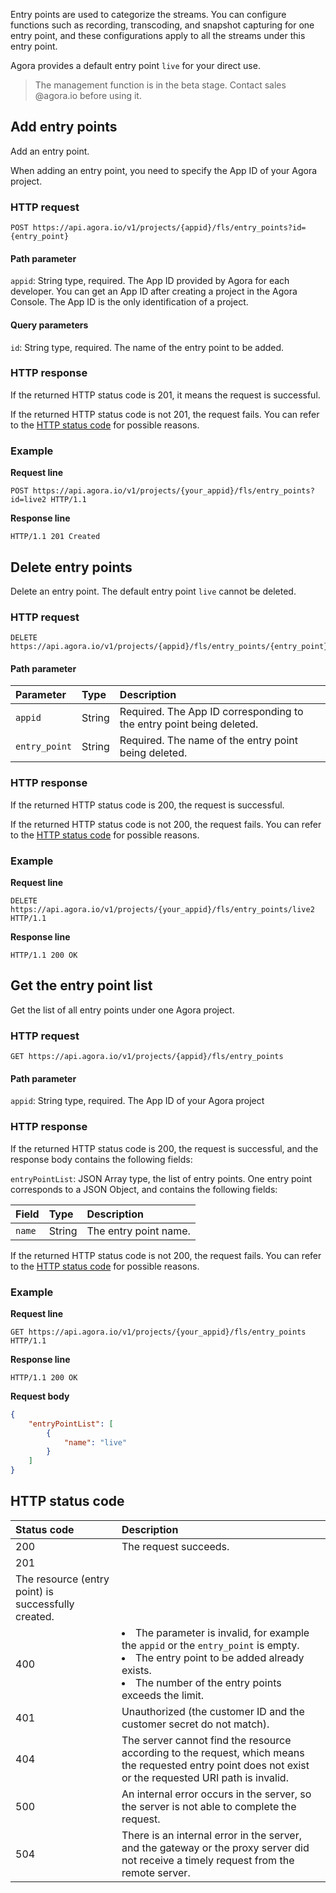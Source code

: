 Entry points are used to categorize the streams. You can configure functions such as recording, transcoding, and snapshot capturing for one entry point, and these configurations apply to all the streams under this entry point.

Agora provides a default entry point `live` for your direct use.

> The management function is in the beta stage. Contact sales @agora.io before using it.

## Add entry points

Add an entry point.

When adding an entry point, you need to specify the App ID of your Agora project.

### HTTP request

```http
POST https://api.agora.io/v1/projects/{appid}/fls/entry_points?id={entry_point}
```

#### Path parameter

`appid`: String type, required. The App ID provided by Agora for each developer. You can get an App ID after creating a project in the Agora Console. The App ID is the only identification of a project.

#### Query parameters

`id`: String type, required. The name of the entry point to be added.

### HTTP response

If the returned HTTP status code is 201, it means the request is successful.

If the returned HTTP status code is not 201, the request fails. You can refer to the [HTTP status code](#http-code) for possible reasons.

### Example

**Request line**

```http
POST https://api.agora.io/v1/projects/{your_appid}/fls/entry_points?id=live2 HTTP/1.1
```

**Response line**

```http
HTTP/1.1 201 Created
```

## Delete entry points

Delete an entry point. The default entry point `live` cannot be deleted.

### HTTP request

```http
DELETE https://api.agora.io/v1/projects/{appid}/fls/entry_points/{entry_point}
```

#### Path parameter

| Parameter | Type | Description |
|:------|:------|:------|
| `appid` | String | Required. The App ID corresponding to the entry point being deleted. |
| `entry_point` | String | Required. The name of the entry point being deleted. |

### HTTP response

If the returned HTTP status code is 200, the request is successful.

If the returned HTTP status code is not 200, the request fails. You can refer to the [HTTP status code](#http-code) for possible reasons.

### Example

**Request line**

```http
DELETE https://api.agora.io/v1/projects/{your_appid}/fls/entry_points/live2 HTTP/1.1
```

**Response line**

```http
HTTP/1.1 200 OK
```

## Get the entry point list

Get the list of all entry points under one Agora project.

### HTTP request

```http
GET https://api.agora.io/v1/projects/{appid}/fls/entry_points
```

#### Path parameter

`appid`: String type, required. The App ID of your Agora project

### HTTP response

If the returned HTTP status code is 200, the request is successful, and the response body contains the following fields:

`entryPointList`: JSON Array type, the list of entry points. One entry point corresponds to a JSON Object, and contains the following fields:

| Field | Type | Description |
|:------|:------|:------|
| `name` | String | The entry point name. |

If the returned HTTP status code is not 200, the request fails. You can refer to the [HTTP status code](#http-code) for possible reasons.

### Example

**Request line**

```http
GET https://api.agora.io/v1/projects/{your_appid}/fls/entry_points HTTP/1.1
```

**Response line**

```http
HTTP/1.1 200 OK
```

**Request body**

```json
{
    "entryPointList": [
        {
            "name": "live"
        }
    ]
}
```

<a name="http-code"></a>
## HTTP status code

| Status code | Description |
| :----- | :----------------------------------------------------------- |
| 200 | The request succeeds. |
| 201
 | The resource (entry point) is successfully created. |
| 400 | <li>The parameter is invalid, for example the `appid` or the `entry_point` is empty.</li><li>The entry point to be added already exists.</li><li>The number of the entry points exceeds the limit.</li> |
| 401 | Unauthorized (the customer ID and the customer secret do not match). |
| 404 | The server cannot find the resource according to the request, which means the requested entry point does not exist or the requested URI path is invalid. |
| 500 | An internal error occurs in the server, so the server is not able to complete the request. |
| 504 | There is an internal error in the server, and the gateway or the proxy server did not receive a timely request from the remote server. |